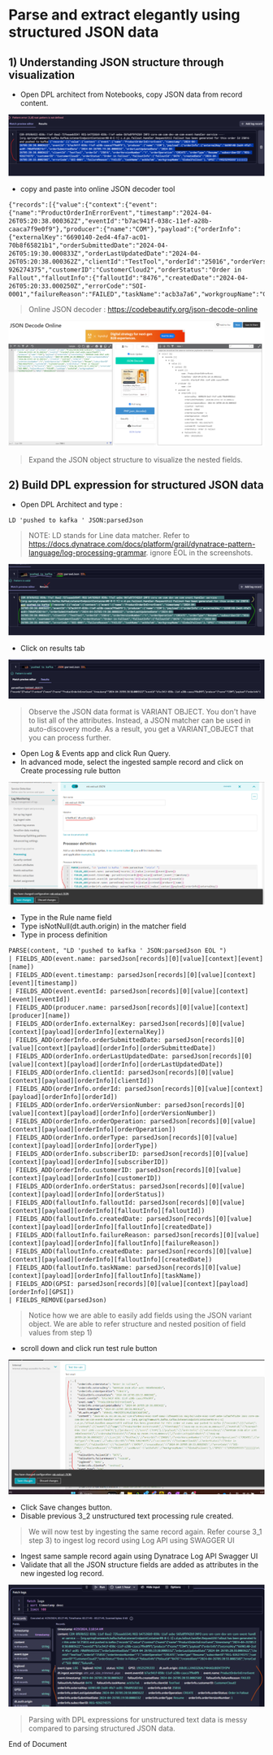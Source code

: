 # Parse and extract elegantly using structured JSON data 

## 1) Understanding JSON structure through visualization
- Open DPL architect from Notebooks, copy JSON data from record content.

![JSONdata](https://github.com/hakansuku/D1APACTraining/blob/main/images/DPL/visualizeJSON.png?raw=true)

- copy and paste into online JSON decoder tool 

```
{"records":[{"value":{"context":{"event":{"name":"ProductOrderInErrorEvent","timestamp":"2024-04-26T05:20:38.000362Z","eventId":"b7ac941f-038c-11ef-a28b-caaca7f9e0f9"},"producer":{"name":"COM"},"payload":{"orderInfo":{"externalKey":"6690140-2ed4-4fa7-ac01-70b8f65821b1","orderSubmittedDate":"2024-04-26T05:19:30.000833Z","orderLastUpdatedDate":"2024-04-26T05:20:38.000362Z","clientId":"TestTool","orderId":"25016","orderVersionNumber":"1","orderOperation":"CREATE","orderType":"Resume","subscriberID":"REG-926274375","customerID":"CustomerCloud2","orderStatus":"Order in Fallout","falloutInfo":{"falloutId":"8476","createdDate":"2024-04-26T05:20:33.000250Z","errorCode":"SOI-0001","failureReason":"FAILED","taskName":"acb3a7a6","workgroupName":"GlobalFallout"},"GPSI":"19525295333"}}}}}]}
```

> Online JSON decoder : https://codebeautify.org/json-decode-online

![JSONdata](https://github.com/hakansuku/D1APACTraining/blob/main/images/DPL/visualJSON.png?raw=true)

> Expand the JSON object structure to visualize the nested fields.

## 2) Build DPL expression for structured JSON data

- Open DPL Architect and type :
```
LD 'pushed to kafka ' JSON:parsedJson
```

> NOTE: LD stands for	Line data matcher.  Refer to https://docs.dynatrace.com/docs/platform/grail/dynatrace-pattern-language/log-processing-grammar.
> ignore EOL in the screenshots.

![JSONdata](https://github.com/hakansuku/D1APACTraining/blob/main/images/DPL/JSONvariantobject2.png?raw=true)

- Click on results tab

![JSONdata](https://github.com/hakansuku/D1APACTraining/blob/main/images/DPL/resultvariantobject2.png?raw=true)

> Observe the JSON data format is VARIANT OBJECT. You don't have to list all of the attributes. Instead, a JSON matcher can be used in auto-discovery mode. As a result, you get a VARIANT_OBJECT that you can process further.

- Open Log & Events app and click Run Query.
- In advanced mode, select the ingested sample record and click on Create processing rule button 

![JSONdata](https://github.com/hakansuku/D1APACTraining/blob/main/images/DPL/JSONmkrule.png?raw=true)

- Type in the Rule name field
- Type isNotNull(dt.auth.origin) in the matcher field
- Type in process definition

```
PARSE(content, "LD 'pushed to kafka ' JSON:parsedJson EOL ")
| FIELDS_ADD(event.name: parsedJson[records][0][value][context][event][name])
| FIELDS_ADD(event.timestamp: parsedJson[records][0][value][context][event][timestamp])
| FIELDS_ADD(event.eventId: parsedJson[records][0][value][context][event][eventId])
| FIELDS_ADD(producer.name: parsedJson[records][0][value][context][producer][name])
| FIELDS_ADD(orderInfo.externalKey: parsedJson[records][0][value][context][payload][orderInfo][externalKey])
| FIELDS_ADD(orderInfo.orderSubmittedDate: parsedJson[records][0][value][context][payload][orderInfo][orderSubmittedDate])
| FIELDS_ADD(orderInfo.orderLastUpdatedDate: parsedJson[records][0][value][context][payload][orderInfo][orderLastUpdatedDate])
| FIELDS_ADD(orderInfo.clientId: parsedJson[records][0][value][context][payload][orderInfo][clientId])
| FIELDS_ADD(orderInfo.orderId: parsedJson[records][0][value][context][payload][orderInfo][orderId])
| FIELDS_ADD(orderInfo.orderVersionNumber: parsedJson[records][0][value][context][payload][orderInfo][orderVersionNumber])
| FIELDS_ADD(orderInfo.orderOperation: parsedJson[records][0][value][context][payload][orderInfo][orderOperation])
| FIELDS_ADD(orderInfo.orderType: parsedJson[records][0][value][context][payload][orderInfo][orderType])
| FIELDS_ADD(orderInfo.subscriberID: parsedJson[records][0][value][context][payload][orderInfo][subscriberID])
| FIELDS_ADD(orderInfo.customerID: parsedJson[records][0][value][context][payload][orderInfo][customerID])
| FIELDS_ADD(orderInfo.orderStatus: parsedJson[records][0][value][context][payload][orderInfo][orderStatus])
| FIELDS_ADD(falloutInfo.falloutId: parsedJson[records][0][value][context][payload][orderInfo][falloutInfo][falloutId])
| FIELDS_ADD(falloutInfo.createdDate: parsedJson[records][0][value][context][payload][orderInfo][falloutInfo][createdDate])
| FIELDS_ADD(falloutInfo.failureReason: parsedJson[records][0][value][context][payload][orderInfo][falloutInfo][failureReason])
| FIELDS_ADD(falloutInfo.createdDate: parsedJson[records][0][value][context][payload][orderInfo][falloutInfo][createdDate])
| FIELDS_ADD(falloutInfo.taskName: parsedJson[records][0][value][context][payload][orderInfo][falloutInfo][taskName])
| FIELDS_ADD(GPSI: parsedJson[records][0][value][context][payload][orderInfo][GPSI])
| FIELDS_REMOVE(parsedJson)
```
> Notice how we are able to easily add fields using the JSON variant object.  We are able to refer structure and nested position of field values from step 1)

- scroll down and click run test rule button
  
![JSONdata](https://github.com/hakansuku/D1APACTraining/blob/main/images/DPL/JSONtestrun123.png?raw=true)

- Click Save changes button.
- Disable previous 3_2 unstructured text processing rule created.

> We will now test by ingesting the same record again. Refer course 3_1 step 3) to ingest log record using Log API using SWAGGER UI

- Ingest same sample record again using Dynatrace Log API Swagger UI
- Validate that all the JSON structure fields are added as attributes in the new ingested log record.

![FINAL](https://github.com/hakansuku/D1APACTraining/blob/main/images/DPL/validatefinal.png?raw=true)

> Parsing with DPL expressions for unstructured text data is messy compared to parsing structured JSON data.

End of Document



